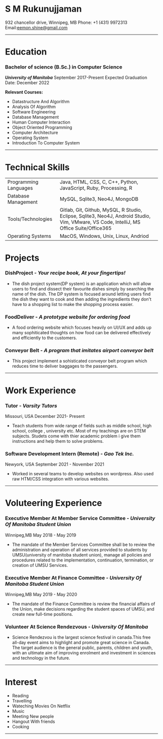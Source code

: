 #  S M Rukunujjaman

932 chancellor drive, Winnipeg, MB 
Phone: +1 (431) 9972313
Email:eemon.shine@gmail.com

---


# Education

### **Bachelor of science (B.Sc.) in Computer Science**
***University of Manitoba***
September 2017-Present
Expected Graduation Date: December 2022

**Relevant Courses:**
* Datastructure And Algorithm
* Analysis Of Algorithm
* Software Engineering
* Database Management
* Human Computer Interaction
* Object Oriented Programming
* Computer Architecture 
* Operating System
* Introduction To Computer System

___


# Technical Skills

|  |  |
| --- | --- |
| Programming Languages | Java, HTML, CSS, C, C++, Python, JavaScript, Ruby, Processing, R |
| Database Management | MySQL, Sqlite3, Neo4J, MongoDB |
| Tools/Technologies | Gitlab, Git, Github, MySQL, R Studio, Eclipse, Sqlite3, Neo4J, Android Studio, Vim, VMware, VS Code, IntelliJ, MS Office Suite/Office365 |
| Operating Systems |  MacOS, Windows, Unix, Linux, Andriod |


# Projects

### **DishProject** - *Your recipe book, At your fingertips!*

* The dish project system(DP system) is an application which will allow users to find and dissect their favourite dishes simply by searching the name of the dish. The DP system is focused around letting users find the dish they want to cook and then adding the ingredients they don't have to a shopping list to make the shopping process easier.

### **FoodDeliver** - *A prototype website for ordering food*

* A food ordering website which focuses heavily on UI/UX and adds up many sophiticated thoughts on how food can be delivered effectively and efficiently to the customers.

### **Conveyor Belt** - *A program that imitates airport conveyor belt*

* This project implement a sohisticated conveyor belt program which reduces time to deliver baggages to the passengers.


---


# Work Experience

### **Tutor** - *Varsity Tutors*
Missouri, USA
December 2021- Present

* Teach students from wide range of fields such as middle school, high school, college , university etc. Most of my teachings are on STEM subjects. Studets come with thier academic problem i give them instructions and help them to solve problems.

### **Software Development Intern (Remote)** - *Gao Tek Inc.*
Newyork, USA
September 2021 - November 2021

* Worked in several teams to develop websites on wordpress. Also used raw HTM/CSS integration with various websites.


---

# Voluteering Experience

### **Executive Member At Member Service Committee** - *University Of Manitoba Student Union*
Winnipeg,MB
May 2018 - May 2019

* The mandate of the Member Services Committee shall be to review the administration and operation of all services provided to students by UMSU(university of manitoba student union), manage all policies and procedures related to the implementation, continuation, termination, or creation of UMSU Services.

### **Executive Member At Finance Committee** - *University Of Manitoba Student Union*
Winnipeg,MB
May 2019 - May 2020

* The mandate of the Finance Committee is review the financial affairs of the Union, make decisions regarding the student spaces of UMSU, and create new full-time positions.

### **Volunteer At Science Rendezvous** - *University Of Manitoba*

* Science Rendezvou is the largest science festival in canada.This free all-day event aims to highlight and promote great science in Canada. The target audience is the general public, parents, children and youth, with an ultimate aim of improving enrolment and investment in sciences and technology in the future.

---

# Interest

* Reading
* Travelling
* Wateching Movies On Netflix
* Music
* Meeting New people
* Hangout With friends
* Cooking

---
